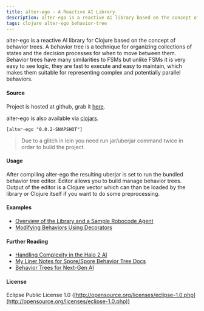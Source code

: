 ```yaml
---
title: alter-ego - A Reactive AI Library
description: alter-ego is a reactive AI library based on the concept of behavior trees.
tags: clojure alter-ego behavior-tree
---
```


alter-ego is a reactive AI library for Clojure based on the concept of
behavior trees. A behavior tree is a technique for organizing
collections of states and the decision processes for when to move
between them. Behavior trees have many similarities to FSMs but unlike
FSMs it is very easy to see logic, they are fast to execute and easy to
maintain, which makes them suitable for representing complex and
potentially parallel behaviors.

#### Source

Project is hosted at github, grab it
[here](http://github.com/nakkaya/alter-ego).

alter-ego is also available via [clojars](http://clojars.org/alter-ego).

    [alter-ego "0.0.2-SNAPSHOT"]

> Due to a glitch in lein you need run jar/uberjar command twice in order
> to build the project.

#### Usage

After compiling alter-ego the resulting uberjar is set to run the
bundled behavior tree editor. Editor allows you to build manage behavior
trees. Output of the editor is a Clojure vector which can than be loaded
by the library or Clojure itself if you want to do some preprocessing.

#### Examples

 - [Overview of the Library and a Sample Robocode Agent](/2010/06/29/alter-ego-a-reactive-ai-library/)
 - [Modifying Behaviors Using Decorators](/2010/07/13/modifying-behaviors-using-decorators/)

#### Further Reading

 - [Handling Complexity in the Halo 2 AI](http://www.gamasutra.com/gdc2005/features/20050311/isla_01.shtml) 
 - [My Liner Notes for Spore/Spore Behavior Tree Docs](http://chrishecker.com/My_Liner_Notes_for_Spore/Spore_Behavior_Tree_Docs)
 - [Behavior Trees for Next-Gen AI](http://aigamedev.com/insider/presentations/behavior-trees/#recording)

#### License

Eclipse Public License 1.0
([http://opensource.org/licenses/eclipse-1.0.php](http://opensource.org/licenses/eclipse-1.0.php))
